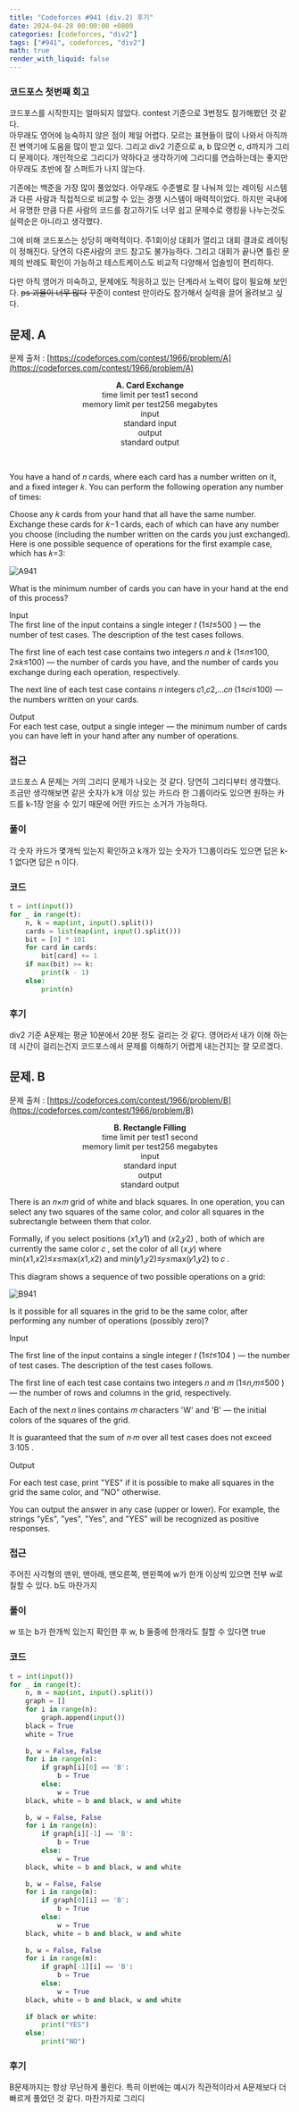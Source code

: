 ```yaml
---
title: "Codeforces #941 (div.2) 후기"
date: 2024-04-28 00:00:00 +0800
categories: [codeforces, "div2"]
tags: ["#941", codeforces, "div2"]
math: true
render_with_liquid: false
---
```

### 코드포스 첫번째 회고
코드포스를 시작한지는 얼마되지 않았다. contest 기준으로 3번정도 참가해봤던 것 같다.<br> 아무래도 영어에 능숙하지 않은 점이 제일 어렵다. 모르는 표현들이 많이 나와서 아직까진 변역기에 도움을 많이 받고 있다. 그리고 div2 기준으로 a, b 많으면 c, d까지가 그리디 문제이다. 개인적으로 그리디가 약하다고 생각하기에 그리디를 연습하는데는 좋지만 아무래도 초반에 잘 스퍼트가 나지 않는다.

기존에는 백준을 가장 많이 풀었었다. 아무래도 수준별로 잘 나눠져 있는 레이팅 시스템과 다른 사람과 직접적으로 비교할 수 있는 경쟁 시스템이 매력적이었다. 하지만 국내에서 유명한 만큼 다른 사람의 코드를 참고하기도 너무 쉽고 문제수로 랭킹을 나누는것도 실력순은 아니라고 생각했다.

그에 비해 코드포스는 상당히 매력적이다. 주1회이상 대회가 열리고 대회 결과로 레이팅이 정해진다. 당연히 다른사람의 코드 참고도 불가능하다. 그리고 대회가 끝나면 틀린 문제의 반례도 확인이 가능하고 테스트케이스도 비교적 다양해서 업솔빙이 편리하다.

다만 아직 영어가 미숙하고, 문제에도 적응하고 있는 단계라서 노력이 많이 필요해 보인다. ~~ps 괴물이 너무 많다~~ 꾸준이 contest 만이라도 참가해서 실력을 끌어 올려보고 싶다.

## 문제. A
문제 출처 : [https://codeforces.com/contest/1966/problem/A](https://codeforces.com/contest/1966/problem/A)
<center>

<b>A. Card Exchange</b><br>
time limit per test1 second<br>
memory limit per test256 megabytes<br>
input<br>standard input<br>
output<br>standard output
</center><br>

You have a hand of 𝑛 cards, where each card has a number written on it, and a fixed integer 𝑘. You can perform the following operation any number of times:

Choose any 𝑘 cards from your hand that all have the same number. Exchange these cards for 𝑘−1 cards, each of which can have any number you choose (including the number written on the cards you just exchanged).
Here is one possible sequence of operations for the first example case, which has 𝑘=3:

![A941](/assets/img/A941.png)

What is the minimum number of cards you can have in your hand at the end of this process?

Input<br>
The first line of the input contains a single integer 𝑡
 (1≤𝑡≤500
) — the number of test cases. The description of the test cases follows.

The first line of each test case contains two integers 𝑛 and 𝑘 (1≤𝑛≤100, 2≤𝑘≤100) — the number of cards you have, and the number of cards you exchange during each operation, respectively.

The next line of each test case contains 𝑛 integers 𝑐1,𝑐2,…𝑐𝑛 (1≤𝑐𝑖≤100) — the numbers written on your cards.

Output<br>
For each test case, output a single integer — the minimum number of cards you can have left in your hand after any number of operations.
<br>

### 접근
코드포스 A 문제는 거의 그리디 문제가 나오는 것 같다. 당연히 그리디부터 생각했다.<br>
조금만 생각해보면 같은 숫자가 k개 이상 있는 카드라 한 그룹이라도 있으면 원하는 카드를 k-1장 얻을 수 있기 때문에 어떤 카드는 소거가 가능하다.<br>

### 풀이
각 숫자 카드가 몇개씩 있는지 확인하고 k개가 있는 숫자가 1그룹이라도 있으면 답은 k-1 없다면 답은 n 이다.

### 코드

```python
t = int(input())
for _ in range(t):
    n, k = map(int, input().split())
    cards = list(map(int, input().split()))
    bit = [0] * 101
    for card in cards:
        bit[card] += 1
    if max(bit) >= k:
        print(k - 1)
    else:
        print(n)
```

### 후기
div2 기준 A문제는 평균 10분에서 20분 정도 걸리는 것 같다. 영어라서 내가 이해 하는데 시간이 걸리는건지 코드포스에서 문제를 이해하기 어렵게 내는건지는 잘 모르겠다.

## 문제. B

문제 출처 : [https://codeforces.com/contest/1966/problem/B](https://codeforces.com/contest/1966/problem/B)

<center>
<b>B. Rectangle Filling </b><br>
time limit per test1 second <br>
memory limit per test256 megabytes <br>
input<br> standard input <br>
output<br>standard output <br>
</center>

There is an 𝑛×𝑚
 grid of white and black squares. In one operation, you can select any two squares of the same color, and color all squares in the subrectangle between them that color.

Formally, if you select positions (𝑥1,𝑦1)
 and (𝑥2,𝑦2)
, both of which are currently the same color 𝑐
, set the color of all (𝑥,𝑦)
 where min(𝑥1,𝑥2)≤𝑥≤max(𝑥1,𝑥2)
 and min(𝑦1,𝑦2)≤𝑦≤max(𝑦1,𝑦2)
 to 𝑐
.

This diagram shows a sequence of two possible operations on a grid:

![B941](/assets/img/B941.png)

Is it possible for all squares in the grid to be the same color, after performing any number of operations (possibly zero)?

Input

The first line of the input contains a single integer 𝑡
 (1≤𝑡≤104
) — the number of test cases. The description of the test cases follows.

The first line of each test case contains two integers 𝑛
 and 𝑚
 (1≤𝑛,𝑚≤500
) — the number of rows and columns in the grid, respectively.

Each of the next 𝑛
 lines contains 𝑚
 characters 'W' and 'B' — the initial colors of the squares of the grid.

It is guaranteed that the sum of 𝑛⋅𝑚
 over all test cases does not exceed 3⋅105
.

Output

For each test case, print "YES" if it is possible to make all squares in the grid the same color, and "NO" otherwise.

You can output the answer in any case (upper or lower). For example, the strings "yEs", "yes", "Yes", and "YES" will be recognized as positive responses.

### 접근
주어진 사각형의 맨위, 맨아래, 맨오른쪽, 맨왼쪽에 w가 한개 이상씩 있으면 전부 w로 칠할 수 있다. b도 마찬가지

### 풀이
w 또는 b가 한개씩 있는지 확인한 후 w, b 둘중에 한개라도 칠할 수 있다면 true

### 코드
```python
t = int(input())
for _ in range(t):
    n, m = map(int, input().split())
    graph = []
    for i in range(n):
        graph.append(input())
    black = True
    white = True
 
    b, w = False, False
    for i in range(n):
        if graph[i][0] == 'B':
            b = True
        else:
            w = True
    black, white = b and black, w and white
 
    b, w = False, False
    for i in range(n):
        if graph[i][-1] == 'B':
            b = True
        else:
            w = True
    black, white = b and black, w and white
 
    b, w = False, False
    for i in range(m):
        if graph[0][i] == 'B':
            b = True
        else:
            w = True
    black, white = b and black, w and white
 
    b, w = False, False
    for i in range(m):
        if graph[-1][i] == 'B':
            b = True
        else:
            w = True
    black, white = b and black, w and white
 
    if black or white:
        print("YES")
    else:
        print("NO")
```

### 후기
B문제까지는 항상 무난하게 풀린다. 특히 이번에는 예시가 직관적이라서 A문제보다 더 빠르게 풀었던 것 같다. 마찬가지로 그리디